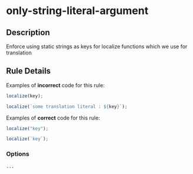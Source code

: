 # only-string-literal-argument

## Description

Enforce using static strings as keys for localize functions which we use for translation

## Rule Details

Examples of **incorrect** code for this rule:

```js
localize(key);

localize(`some translation literal : ${key}`);
```

Examples of **correct** code for this rule:

```js
localize("key");

localize(`key`);
```

### Options

```
...
```
